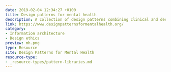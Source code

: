 ```yaml
---
date: 2019-02-04 12:34:27 +0100
title: Design patterns for mental health
description: A collection of design patterns combining clinical and design best practices.
link: https://www.designpatternsformentalhealth.org/
category:
- Information architecture
- Design ethics
preview: mh.png
type: Resource
site: Design Patterns for Mental Health
resource-type: 
- _resource-types/pattern-libraries.md
---
```

